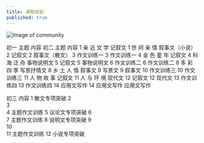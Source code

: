 ```yaml
---
title: 课程规划
published: true
---
```




![Image of community](http://www.juev.org/content/images/2014/Sep/sun.jpg)



初一	主题	内容	初二	主题	内容
1	亲
近
文
学	记叙文	1	世
间
亲
情	叙事文（小说）
2		记叙文	2		叙事文（散文）
3		作文训练一	3		作文训练一
4	金
色
童
年	记叙文	4	科
海
泛
舟	事物说明文
5		记叙文	5		事物说明文
6		作文训练二	6		作文训练二
8	多
彩
四
季	写景抒情文	8	乡
土
人
情	叙事文
9		写景文	9		叙事文
10
		作文训练三	10
		作文训练三
11	人
物
故
事
	记叙文	11	人
与
环
境	现代文
12		记叙文	12		现代文
13		作文训练四	13		作文训练四
14		应用文写作	14	应用文写作	应用文写作

 

初三	内容
1	散文专项突破
2	
3	
4	主题作文训练
5	议论文专项突破
6	
7	主题作文训练
8	说明文专项突破
9	
10	
11	主题作文训练
12	小说专项突破

